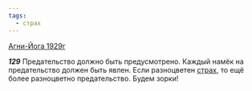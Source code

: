 ```yaml
---
tags:
  - страх
---
```


[Агни-Йога 1929г](/agni/1929)

___129___
Предательство должно быть предусмотрено. Каждый намёк на предательство должен быть явлен. Если разноцветен [страх](/tag/#страх), то ещё более разноцветно предательство. Будем зорки!